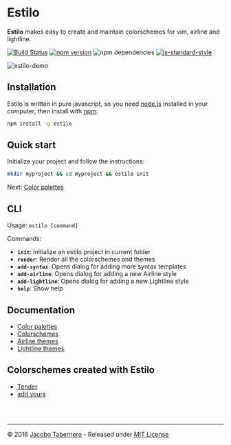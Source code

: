 Estilo
======

**Estilo** makes easy to create and maintain colorschemes for vim, airline and lightline.


[![Build Status](https://travis-ci.org/jacoborus/estilo.svg?branch=master)](https://travis-ci.org/jacoborus/estilo) [![npm version](https://badge.fury.io/js/estilo.svg)](https://www.npmjs.com/package/estilo) ![npm dependencies](https://david-dm.org/jacoborus/estilo.svg) [![js-standard-style](https://img.shields.io/badge/code%20style-standard-brightgreen.svg)](http://standardjs.com/)


![estilo-demo](https://cloud.githubusercontent.com/assets/829859/18419822/ea729490-7863-11e6-8d04-ddb327da68cd.gif)


## Installation

Estilo is written in pure javascript, so you need [node.js](https://nodejs.org) installed in your computer, then install with [npm](https://www.npmjs.com/package/estilo):

```sh
npm install -g estilo
```


## Quick start

Initialize your project and follow the instructions:

```sh
mkdir myproject && cd myproject && estilo init
```

Next: [Color palettes](docs/color-palettes.md)


## CLI

Usage: `estilo [command]`

Commands:

- **`init`**: Initialize an estilo project in current folder
- **`render`**: Render all the colorschemes and themes
- **`add-syntax`**: Opens dialog for adding more syntax templates
- **`add-airline`**: Opens dialog for adding a new Airline style
- **`add-lightline`**: Opens dialog for adding a new Lightline style
- **`help`**: Show help


## Documentation

* [Color palettes](docs/color-palettes.md)
* [Colorschemes](docs/colorschemes.md)
* [Airline themes](docs/airline.md)
* [Lightline themes](docs/lightline.md)


## Colorschemes created with Estilo

- [Tender](https://github.com/jacoborus/tender.vim)
- [add yours](https://github.com/jacoborus/estilo/issues/new)


<br><br>

---

© 2016 [Jacobo Tabernero](http://jacoborus.codes) - Released under [MIT License](https://raw.github.com/jacoborus/estilo/master/LICENSE)
